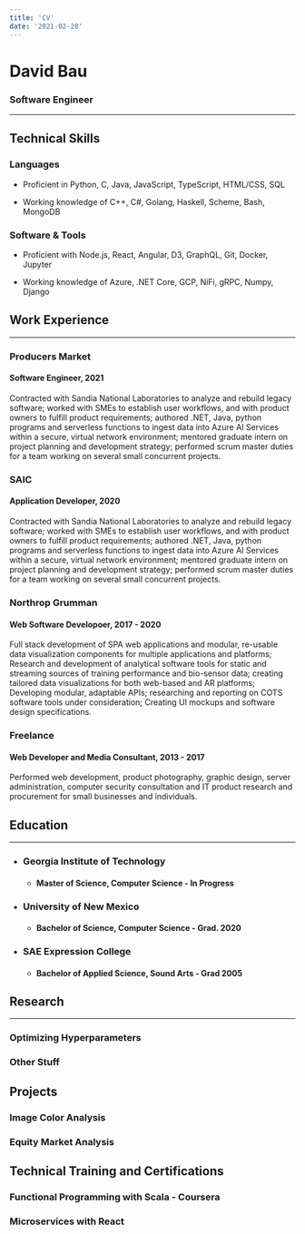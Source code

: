 ```yaml
---
title: 'CV'
date: '2021-02-28'
---
```


# David Bau

### Software Engineer

---

<!-- [Contact]('contact']) -->

## Technical Skills

### Languages

- Proficient in Python, C, Java, JavaScript, TypeScript, HTML/CSS, SQL

- Working knowledge of C++, C#, Golang, Haskell, Scheme, Bash, MongoDB

### Software & Tools

- Proficient with Node.js, React, Angular, D3, GraphQL, Git, Docker, Jupyter

- Working knowledge of Azure, .NET Core, GCP, NiFi, gRPC, Numpy, Django

## Work Experience

---

### Producers Market

#### Software Engineer, 2021

Contracted with Sandia National Laboratories to analyze and rebuild legacy software; worked with SMEs to establish user workflows, and with product owners to fulfill product requirements; authored .NET, Java, python programs and serverless functions to ingest data into Azure AI Services within a secure, virtual network environment; mentored graduate intern on project planning and development strategy; performed scrum master duties for a team working on several small concurrent projects.

### SAIC

#### Application Developer, 2020

Contracted with Sandia National Laboratories to analyze and rebuild legacy software; worked with SMEs to establish user workflows, and with product owners to fulfill product requirements; authored .NET, Java, python programs and serverless functions to ingest data into Azure AI Services within a secure, virtual network environment; mentored graduate intern on project planning and development strategy; performed scrum master duties for a team working on several small concurrent projects.

### Northrop Grumman

#### Web Software Developoer, 2017 - 2020

Full stack development of SPA web applications and modular, re-usable data visualization components for multiple applications and platforms; Research and development of analytical software tools for static and streaming sources of training performance and bio-sensor data; creating tailored data visualizations for both web-based and AR platforms; Developing modular, adaptable APIs; researching and reporting on COTS software tools under consideration; Creating UI mockups and software design specifications.

### Freelance

#### Web Developer and Media Consultant, 2013 - 2017

Performed web development, product photography, graphic design, server administration, computer security consultation and IT product research and procurement for small businesses and individuals.

## Education

---

- ### Georgia Institute of Technology

  - #### Master of Science, Computer Science - In Progress

- ### University of New Mexico

  - #### Bachelor of Science, Computer Science - Grad. 2020

- ### SAE Expression College
  - #### Bachelor of Applied Science, Sound Arts - Grad 2005

## Research

---

### Optimizing Hyperparameters

### Other Stuff

## Projects

### Image Color Analysis

### Equity Market Analysis

## Technical Training and Certifications

### Functional Programming with Scala - Coursera

### Microservices with React
